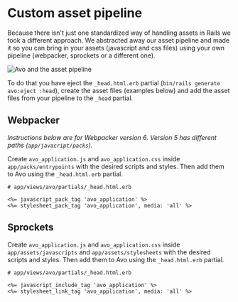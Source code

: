 # Custom asset pipeline

Because there isn't just one standardized way of handling assets in Rails we took a different approach. We abstracted away our asset pipeline and made it so you can bring in your assets (javascript and css files) using your own pipeline (webpacker, sprockets or a different one).

<img :src="('/assets/img/asset-pipeline.jpg')" alt="Avo and the asset pipeline" class="border mb-4" />

To do that you have eject the `_head.html.erb` partial (`bin/rails generate avo:eject :head`), create the asset files (examples below) and add the asset files from your pipeline to the `_head` partial.

## Webpacker

*Instructions below are for Webpacker version 6. Version 5 has different paths (`app/javacript/packs`).*

Create `avo_application.js` and `avo_application.css` inside `app/packs/entrypoints` with the desired scripts and styles.
Then add them to Avo using the `_head.html.erb` partial.

```erb
# app/views/avo/partials/_head.html.erb

<%= javascript_pack_tag 'avo_application' %>
<%= stylesheet_pack_tag 'avo_application', media: 'all' %>
```

## Sprockets

Create `avo_application.js` and `avo_application.css` inside `app/assets/javascripts` and `app/assets/stylesheets` with the desired scripts and styles.
Then add them to Avo using the `_head.html.erb` partial.

```erb
# app/views/avo/partials/_head.html.erb

<%= javascript_include_tag 'avo_application' %>
<%= stylesheet_link_tag 'avo_application', media: 'all' %>
```
